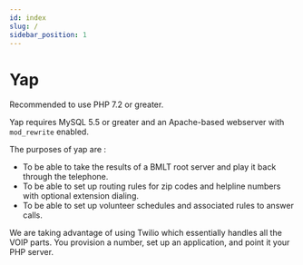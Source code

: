```yaml
---
id: index
slug: /
sidebar_position: 1
---
```


# Yap

Recommended to use PHP 7.2 or greater.

Yap requires MySQL 5.5 or greater and an Apache-based webserver with `mod_rewrite` enabled.


The purposes of yap are :
* To be able to take the results of a BMLT root server and play it back through the telephone.  
* To be able to set up routing rules for zip codes and helpline numbers with optional extension dialing.
* To be able to set up volunteer schedules and associated rules to answer calls.

We are taking advantage of using Twilio which essentially handles all the VOIP parts.  You provision a number, set up an application, and point it your PHP server.
